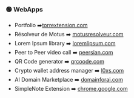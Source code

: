 ### 🟢 WebApps

- Portfolio ➡️[torrextension.com](https://torrextension.com/)
- Résolveur de Motus ➡️ [motusresolveur.com](https://motusresolveur.com/)
- Lorem Ipsum library ➡️ [loremlipsum.com](https://loremlipsum.com/)
- Peer to Peer video call ➡️ [peersian.com](https://peersian.com/)
- QR Code generator ➡️ [qrcoode.com](https://qrcoode.com/)
- Crypto wallet address manager ➡️ [l0xs.com](https://l0xs.com/)
- AI Domain Marketplace ➡️ [domainforai.com](https://domainforai.com/)
- SimpleNote Extension ➡️ [chrome.google.com](https://chrome.google.com/webstore/detail/simplenote/pceognepcdemhpjlocebidlmnagandon?)
